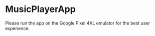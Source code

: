 # MusicPlayerApp

Please run the app on the Google Pixel 4XL emulator for the best user experience.
